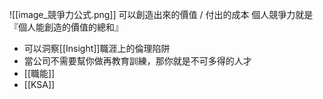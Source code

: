 ![[image_競爭力公式.png]]
可以創造出來的價值 / 付出的成本
個人競爭力就是『個人能創造的價值的總和』

- 可以洞察[[Insight]]職涯上的倫理陷阱
- 當公司不需要幫你做再教育訓練，那你就是不可多得的人才
- [[職能]]
- [[KSA]]
